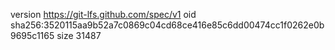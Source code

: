version https://git-lfs.github.com/spec/v1
oid sha256:3520115aa9b52a7c0869c04cd68ce416e85c6dd00474cc1f0262e0b9695c1165
size 31487
